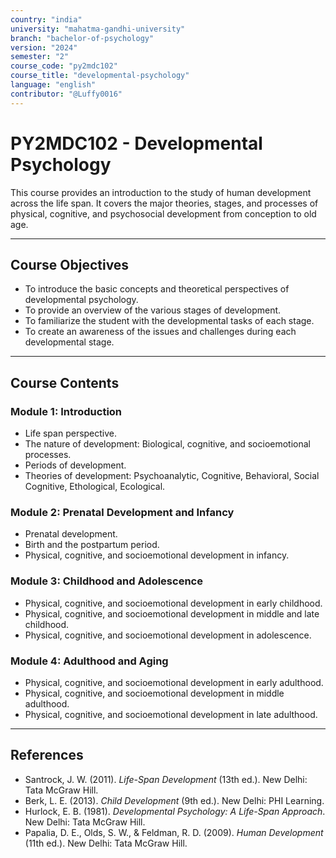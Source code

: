 ```yaml
---
country: "india"
university: "mahatma-gandhi-university"
branch: "bachelor-of-psychology"
version: "2024"
semester: "2"
course_code: "py2mdc102"
course_title: "developmental-psychology"
language: "english"
contributor: "@Luffy0016"
---
```

# PY2MDC102 - Developmental Psychology

This course provides an introduction to the study of human development across the life span. It covers the major theories, stages, and processes of physical, cognitive, and psychosocial development from conception to old age.

---
## Course Objectives

* To introduce the basic concepts and theoretical perspectives of developmental psychology.
* To provide an overview of the various stages of development.
* To familiarize the student with the developmental tasks of each stage.
* To create an awareness of the issues and challenges during each developmental stage.

---
## Course Contents

### Module 1: Introduction  
* Life span perspective.
* The nature of development: Biological, cognitive, and socioemotional processes.
* Periods of development.
* Theories of development: Psychoanalytic, Cognitive, Behavioral, Social Cognitive, Ethological, Ecological.

### Module 2: Prenatal Development and Infancy  
* Prenatal development.
* Birth and the postpartum period.
* Physical, cognitive, and socioemotional development in infancy.

### Module 3: Childhood and Adolescence  
* Physical, cognitive, and socioemotional development in early childhood.
* Physical, cognitive, and socioemotional development in middle and late childhood.
* Physical, cognitive, and socioemotional development in adolescence.

### Module 4: Adulthood and Aging  
* Physical, cognitive, and socioemotional development in early adulthood.
* Physical, cognitive, and socioemotional development in middle adulthood.
* Physical, cognitive, and socioemotional development in late adulthood.

---
## References
* Santrock, J. W. (2011). *Life-Span Development* (13th ed.). New Delhi: Tata McGraw Hill.
* Berk, L. E. (2013). *Child Development* (9th ed.). New Delhi: PHI Learning.
* Hurlock, E. B. (1981). *Developmental Psychology: A Life-Span Approach*. New Delhi: Tata McGraw Hill.
* Papalia, D. E., Olds, S. W., & Feldman, R. D. (2009). *Human Development* (11th ed.). New Delhi: Tata McGraw Hill.
